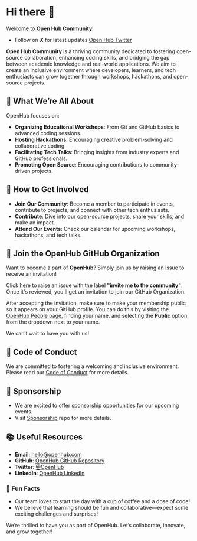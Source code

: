 # Hi there 👋

Welcome to **Open Hub Community**!
* Follow on ***X*** for latest updates [Open Hub Twitter](https://x.com/open8hub)

**Open Hub Community** is a thriving community dedicated to fostering open-source collaboration, enhancing coding skills, and bridging the gap between academic knowledge and real-world applications. We aim to create an inclusive environment where developers, learners, and tech enthusiasts can grow together through workshops, hackathons, and open-source projects.

## 🌟 What We’re All About

OpenHub focuses on:
- **Organizing Educational Workshops**: From Git and GitHub basics to advanced coding sessions.
- **Hosting Hackathons**: Encouraging creative problem-solving and collaborative coding.
- **Facilitating Tech Talks**: Bringing insights from industry experts and GitHub professionals.
- **Promoting Open Source**: Encouraging contributions to community-driven projects.

## 💬 How to Get Involved

- **Join Our Community**: Become a member to participate in events, contribute to projects, and connect with other tech enthusiasts.
- **Contribute**: Dive into our open-source projects, share your skills, and make an impact.
- **Attend Our Events**: Check our calendar for upcoming workshops, hackathons, and tech talks.

## 🚀 Join the OpenHub GitHub Organization

Want to become a part of **OpenHub**? Simply join us by raising an issue to receive an invitation! 

Click [here](https://github.com/Open-Hub-Community/Support/issues/new?assignees=&labels=invite+me+to+the+community&projects=&template=invitation.yml&title=Please+invite+me+to+the+Open+Hub+Community+Organization) to raise an issue with the label **"invite me to the community"**. Once it's reviewed, you'll get an invitation to join our GitHub Organization.

After accepting the invitation, make sure to make your membership public so it appears on your GitHub profile. You can do this by visiting the [OpenHub People page](https://github.com/orgs/Open-Hub-Community/people), finding your name, and selecting the **Public** option from the dropdown next to your name.

We can’t wait to have you with us!


## 📜 Code of Conduct

We are committed to fostering a welcoming and inclusive environment. Please read our [Code of Conduct](https://github.com/Open-Hub-Community/Code-of-Conduct/blob/main/README.md) for more details.

## 🤝 Sponsorship
- We are excited to offer sponsorship opportunities for our upcoming events.
- Visit [Sponsorship](https://github.com/Open-Hub-Community/Sponsorships) repo for more details.

## 📚 Useful Resources

- **Email**: [hello@openhub.com](mailto:open8hub@gmail.com)
- **GitHub**: [OpenHub GitHub Repository](https://github.com/Open-Hub-Community)
- **Twitter**: [@OpenHub](https://x.com/open8hub)
- **LinkedIn**: [OpenHub LinkedIn](#)

### 🎉 Fun Facts

- Our team loves to start the day with a cup of coffee and a dose of code!
- We believe that learning should be fun and collaborative—expect some exciting challenges and surprises!

We’re thrilled to have you as part of OpenHub. Let’s collaborate, innovate, and grow together!
